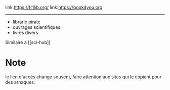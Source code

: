 link:https://fr1lib.org/
link:https://book4you.org

---
 - librarie pirate
 - ouvrages scientifiques
 - livres divers

Similaire à [[sci-hub]]

# Note
le lien d'accès change souvent, faire attention aux sites qui le copient pour des arnaques.
